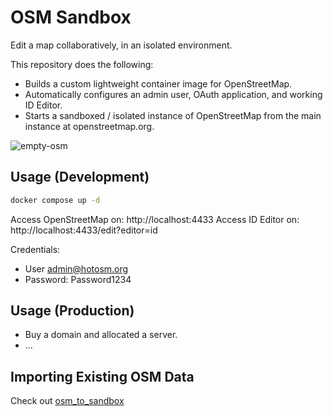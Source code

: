 # OSM Sandbox

Edit a map collaboratively, in an isolated environment.

This repository does the following:

- Builds a custom lightweight container image for OpenStreetMap.
- Automatically configures an admin user, OAuth application, and working ID Editor.
- Starts a sandboxed / isolated instance of OpenStreetMap from the main instance at
  openstreetmap.org.

![empty-osm](./empty-osm.png)

## Usage (Development)

```bash
docker compose up -d
```

Access OpenStreetMap on: http://localhost:4433
Access ID Editor on: http://localhost:4433/edit?editor=id

Credentials:
- User admin@hotosm.org
- Password: Password1234

## Usage (Production)

- Buy a domain and allocated a server.
- ...

## Importing Existing OSM Data

Check out [osm_to_sandbox](https://github.com/Zverik/osm_to_sandbox/tree/main)

